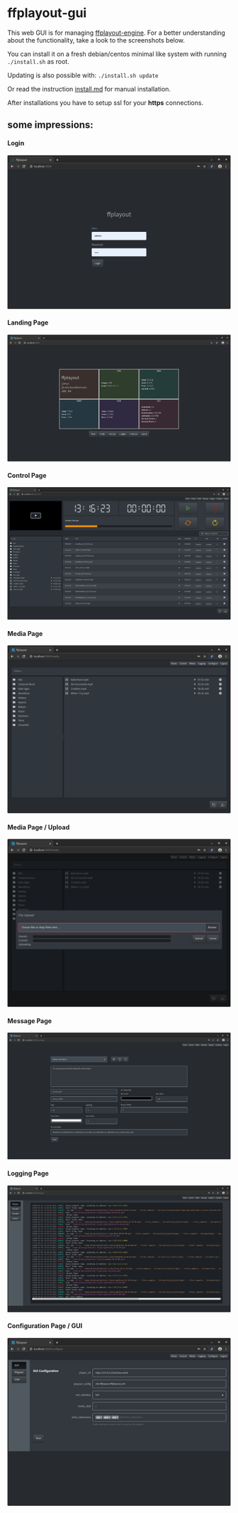 ffplayout-gui
=====

This web GUI is for managing [ffplayout-engine](https://github.com/ffplayout/ffplayout-engine).
For a better understanding about the functionality, take a look to the screenshots below.

You can install it on a fresh debian/centos minimal like system with running `./install.sh` as root.

Updating is also possible with: `./install.sh update`

Or read the instruction [install.md](docs/install.md) for manual installation.

After installations you have to setup ssl for your **https** connections.

## some impressions:
#### Login
![login](/assets/login.png)

#### Landing Page
![landing-page](/assets/landing-page.png)

#### Control Page
![control](/assets/control.png)

#### Media Page
![media](/assets/media.png)

#### Media Page / Upload
![media-upload](/assets/media-upload.png)

#### Message Page
![message](/assets/message.png)

#### Logging Page
![logging](/assets/logging.png)

#### Configuration Page / GUI
![config-gui](/assets/config-gui.png)
